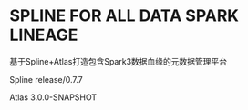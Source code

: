 # SPLINE FOR ALL DATA SPARK LINEAGE

基于Spline+Atlas打造包含Spark3数据血缘的元数据管理平台

Spline release/0.7.7

Atlas 3.0.0-SNAPSHOT
